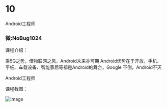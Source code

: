 # 10
Android工程师



### 微:NoBug1024 


课程介绍：

乘5G之势，借物联网之风，Android未来亦可期 Android优势在于开放，手机、平板、车载设备、智能家居等都是Android的舞台，Google 不倒，Android不灭

Android工程师


课程截图：

![image]([https://leepoo.top/img/1634221977356.png](https://leepoo.top/img/1634226457251.png))
